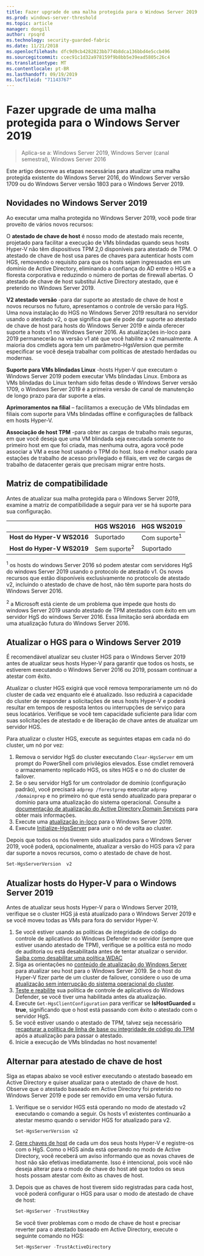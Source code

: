 ```yaml
---
title: Fazer upgrade de uma malha protegida para o Windows Server 2019
ms.prod: windows-server-threshold
ms.topic: article
manager: dongill
author: rpsqrd
ms.technology: security-guarded-fabric
ms.date: 11/21/2018
ms.openlocfilehash: dfc9d9cb4282823bb774b8dca136bbd4e5ccb496
ms.sourcegitcommit: ccec91c1d32a978159f9b8bb5e39ead5805c26c4
ms.translationtype: MT
ms.contentlocale: pt-BR
ms.lasthandoff: 09/19/2019
ms.locfileid: "71143767"
---
```

# <a name="upgrade-a-guarded-fabric-to-windows-server-2019"></a>Fazer upgrade de uma malha protegida para o Windows Server 2019

> Aplica-se a: Windows Server 2019, Windows Server (canal semestral), Windows Server 2016

Este artigo descreve as etapas necessárias para atualizar uma malha protegida existente do Windows Server 2016, do Windows Server versão 1709 ou do Windows Server versão 1803 para o Windows Server 2019.

## <a name="whats-new-in-windows-server-2019"></a>Novidades no Windows Server 2019

Ao executar uma malha protegida no Windows Server 2019, você pode tirar proveito de vários novos recursos:

O **atestado de chave de host** é nosso modo de atestado mais recente, projetado para facilitar a execução de VMs blindadas quando seus hosts Hyper-V não têm dispositivos TPM 2,0 disponíveis para atestado de TPM. O atestado de chave de host usa pares de chaves para autenticar hosts com HGS, removendo o requisito para que os hosts sejam ingressados em um domínio de Active Directory, eliminando a confiança do AD entre o HGS e a floresta corporativa e reduzindo o número de portas de firewall abertas. O atestado de chave de host substitui Active Directory atestado, que é preterido no Windows Server 2019.

**V2 atestado versão** -para dar suporte ao atestado de chave de host e novos recursos no futuro, apresentamos o controle de versão para HgS. Uma nova instalação do HGS no Windows Server 2019 resultará no servidor usando o atestado v2, o que significa que ele pode dar suporte ao atestado de chave de host para hosts do Windows Server 2019 e ainda oferecer suporte a hosts v1 no Windows Server 2016. As atualizações in-loco para 2019 permanecerão na versão v1 até que você habilite a v2 manualmente. A maioria dos cmdlets agora tem um parâmetro-HgsVersion que permite especificar se você deseja trabalhar com políticas de atestado herdadas ou modernas.

**Suporte para VMs blindadas Linux** -hosts Hyper-V que executam o Windows Server 2019 podem executar VMs blindadas Linux. Embora as VMs blindadas do Linux tenham sido feitas desde o Windows Server versão 1709, o Windows Server 2019 é a primeira versão de canal de manutenção de longo prazo para dar suporte a elas.

**Aprimoramentos na filial** – facilitamos a execução de VMs blindadas em filiais com suporte para VMs blindadas offline e configurações de fallback em hosts Hyper-V.

**Associação de host TPM** -para obter as cargas de trabalho mais seguras, em que você deseja que uma VM blindada seja executada somente no primeiro host em que foi criada, mas nenhuma outra, agora você pode associar a VM a esse host usando o TPM do host. Isso é melhor usado para estações de trabalho de acesso privilegiado e filiais, em vez de cargas de trabalho de datacenter gerais que precisam migrar entre hosts.

## <a name="compatibility-matrix"></a>Matriz de compatibilidade

Antes de atualizar sua malha protegida para o Windows Server 2019, examine a matriz de compatibilidade a seguir para ver se há suporte para sua configuração.

|  | HGS WS2016 | HGS WS2019|
|---|---|---|
|**Host do Hyper-V WS2016** | Suportado | Com suporte<sup>1</sup>|
|**Host do Hyper-V WS2019** | Sem suporte<sup>2</sup> | Suportado|

<sup>1</sup> os hosts do windows Server 2016 só podem atestar com servidores HgS do windows Server 2019 usando o protocolo de atestado v1. Os novos recursos que estão disponíveis exclusivamente no protocolo de atestado v2, incluindo o atestado de chave de host, não têm suporte para hosts do Windows Server 2016.

<sup>2</sup> a Microsoft está ciente de um problema que impede que hosts do windows Server 2019 usando atestado de TPM atestados com êxito em um servidor HgS do windows Server 2016. Essa limitação será abordada em uma atualização futura do Windows Server 2016.

## <a name="upgrade-hgs-to-windows-server-2019"></a>Atualizar o HGS para o Windows Server 2019

É recomendável atualizar seu cluster HGS para o Windows Server 2019 antes de atualizar seus hosts Hyper-V para garantir que todos os hosts, se estiverem executando o Windows Server 2016 ou 2019, possam continuar a atestar com êxito.

Atualizar o cluster HGS exigirá que você remova temporariamente um nó do cluster de cada vez enquanto ele é atualizado. Isso reduzirá a capacidade do cluster de responder a solicitações de seus hosts Hyper-V e poderá resultar em tempos de resposta lentos ou interrupções de serviço para seus locatários. Verifique se você tem capacidade suficiente para lidar com suas solicitações de atestado e de liberação de chave antes de atualizar um servidor HGS.

Para atualizar o cluster HGS, execute as seguintes etapas em cada nó do cluster, um nó por vez:

1.  Remova o servidor HgS do cluster executando `Clear-HgsServer` em um prompt do PowerShell com privilégios elevados. Esse cmdlet removerá o armazenamento replicado HGS, os sites HGS e o nó do cluster de failover.
2.  Se o seu servidor HgS for um controlador de domínio (configuração padrão), você precisará `adprep /forestprep` executar `adprep /domainprep` e no primeiro nó que está sendo atualizado para preparar o domínio para uma atualização do sistema operacional. Consulte a [documentação de atualização do Active Directory Domain Services](https://docs.microsoft.com/windows-server/identity/ad-ds/deploy/upgrade-domain-controllers#supported-in-place-upgrade-paths) para obter mais informações.
3.  Execute uma [atualização in-loco](../../get-started-19/install-upgrade-migrate-19.md) para o Windows Server 2019.
4.  Execute [Initialize-HgsServer](guarded-fabric-configure-additional-hgs-nodes.md) para unir o nó de volta ao cluster.

Depois que todos os nós tiverem sido atualizados para o Windows Server 2019, você poderá, opcionalmente, atualizar a versão do HGS para v2 para dar suporte a novos recursos, como o atestado de chave de host.

```powershell
Set-HgsServerVersion  v2
```

## <a name="upgrade-hyper-v-hosts-to-windows-server-2019"></a>Atualizar hosts do Hyper-V para o Windows Server 2019

Antes de atualizar seus hosts Hyper-V para o Windows Server 2019, verifique se o cluster HGS já está atualizado para o Windows Server 2019 e se você moveu todas as VMs para fora do servidor Hyper-V.

1.  Se você estiver usando as políticas de integridade de código do controle de aplicativos do Windows Defender no servidor (sempre que estiver usando atestado de TPM), verifique se a política está no modo de auditoria ou está desabilitada antes de tentar atualizar o servidor. [Saiba como desabilitar uma política WDAC](https://docs.microsoft.com/windows/security/threat-protection/windows-defender-application-control/disable-windows-defender-application-control-policies)
2.  Siga as orientações no [conteúdo de atualização do Windows Server](../../upgrade/upgrade-overview.md) para atualizar seu host para o Windows Server 2019. Se o host do Hyper-V fizer parte de um cluster de failover, considere o uso de uma [atualização sem interrupção do sistema operacional do cluster](../../failover-clustering/Cluster-Operating-System-Rolling-Upgrade.md).
3.  [Teste e reabilite](https://docs.microsoft.com/windows/security/threat-protection/windows-defender-application-control/audit-windows-defender-application-control-policies) sua política de controle de aplicativos do Windows Defender, se você tiver uma habilitada antes da atualização.
4.  Execute `Get-HgsClientConfiguration` para verificar se **IsHostGuarded = true**, significando que o host está passando com êxito o atestado com o servidor HgS.
5.  Se você estiver usando o atestado de TPM, talvez seja necessário [recapturar a política de linha de base ou integridade de código do TPM](guarded-fabric-add-host-information-for-tpm-trusted-attestation.md) após a atualização para passar o atestado.
6.  Inicie a execução de VMs blindadas no host novamente!

## <a name="switch-to-host-key-attestation"></a>Alternar para atestado de chave de host

Siga as etapas abaixo se você estiver executando o atestado baseado em Active Directory e quiser atualizar para o atestado de chave de host. Observe que o atestado baseado em Active Directory foi preterido no Windows Server 2019 e pode ser removido em uma versão futura.

1.  Verifique se o servidor HGS está operando no modo de atestado v2 executando o comando a seguir. Os hosts v1 existentes continuarão a atestar mesmo quando o servidor HGS for atualizado para v2.

    ```powershell
    Set-HgsServerVersion v2
    ```

2.  [Gere chaves de host](guarded-fabric-create-host-key.md) de cada um dos seus hosts Hyper-V e registre-os com o HgS. Como o HGS ainda está operando no modo de Active Directory, você receberá um aviso informando que as novas chaves de host não são efetivas imediatamente. Isso é intencional, pois você não deseja alterar para o modo de chave do host até que todos os seus hosts possam atestar com êxito as chaves de host.

3.  Depois que as chaves de host tiverem sido registradas para cada host, você poderá configurar o HGS para usar o modo de atestado de chave de host:

    ```powershell
    Set-HgsServer -TrustHostKey
    ```

    Se você tiver problemas com o modo de chave de host e precisar reverter para o atestado baseado em Active Directory, execute o seguinte comando no HGS:

    ```powershell
    Set-HgsServer -TrustActiveDirectory
    ```